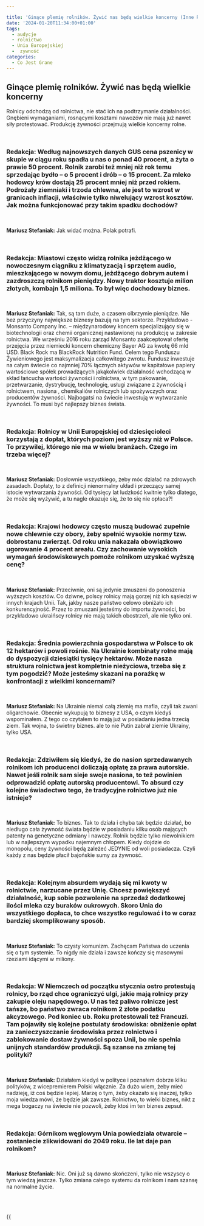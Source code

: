 ```yaml
---

title: 'Ginące plemię rolników. Żywić nas będą wielkie koncerny (Inne Radio, 20 sty 2024)'
date: '2024-01-20T11:34:00+01:00'
tags:
  - audycje
  - rolnictwo
  - Unia Europejskiej
  -  zywność
categories:
  - Co Jest Grane
---
```

## Ginące plemię rolników. Żywić nas będą wielkie koncerny

Rolnicy odchodzą od rolnictwa, nie stać ich na podtrzymanie działalności. Gnębieni wymaganiami, rosnącymi kosztami nawozów nie mają już nawet siły protestować. Produkcję żywności przejmują wielkie koncerny rolne.

<br>

### Redakcja: Według najnowszych danych GUS cena pszenicy w skupie w ciągu roku spadła u nas o ponad 40 procent, a żyta o prawie 50 procent. Rolnik zarobi też mniej niż rok temu sprzedając bydło – o 5 procent i drób – o 15 procent. Za mleko hodowcy krów dostają 25 procent mniej niż przed rokiem. Podrożały  ziemniaki i trzoda chlewna, ale jest to wzrost w granicach inflacji, właściwie tylko niwelujący wzrost kosztów. Jak można funkcjonować przy takim spadku dochodów?

<br>

**Mariusz Stefaniak:** Jak widać można. Polak potrafi.

<br>

### Redakcja: Miastowi często widzą rolnika jeżdżącego w nowoczesnym ciągniku z klimatyzacją i sprzętem audio, mieszkającego w nowym domu, jeżdżącego dobrym autem i zazdroszczą rolnikom pieniędzy.  Nowy traktor kosztuje milion złotych, kombajn 1,5 miliona. To był więc dochodowy biznes.

<br>

**Mariusz Stefaniak:** Tak, są tam duże, a czasem olbrzymie pieniądze. Nie bez przyczyny największe biznesy bazują na tym sektorze. Przykładowo - Monsanto Company Inc. – międzynarodowy koncern specjalizujący się w biotechnologii oraz chemii organicznej nastawionej na produkcję w zakresie rolnictwa. We wrześniu 2016 roku zarząd Monsanto zaakceptował ofertę przejęcia przez niemiecki koncern chemiczny Bayer AG za kwotę 66 mld USD. Black Rock ma BlackRock Nutrition Fund. Celem tego Funduszu Żywieniowego jest maksymalizacja całkowitego zwrotu. Fundusz inwestuje na całym świecie co najmniej 70% łącznych aktywów w kapitałowe papiery wartościowe spółek prowadzących jakąkolwiek działalność wchodzącą w skład łańcucha wartości żywności i rolnictwa, w tym pakowanie, przetwarzanie, dystrybucję, technologię, usługi związane z żywnością i rolnictwem, nasiona , chemikaliów rolniczych lub spożywczych oraz producentów żywności. Najbogatsi na świecie inwestują w wytwarzanie żywności. To musi być najlepszy biznes świata.

<br>

### Redakcja: Rolnicy w Unii Europejskiej od dziesięcioleci korzystają z dopłat, których poziom jest wyższy niż w Polsce. To przywilej, którego nie ma w wielu branżach. Czego im trzeba więcej?

<br>

**Mariusz Stefaniak:** Dosłownie wszystkiego, żeby móc działać na zdrowych zasadach. Dopłaty, to z definicji nienormalny układ i przeczący samej istocie wytwarzania żywności. Od tysięcy lat ludzkość kwitnie tylko dlatego, że może się wyżywić, a tu nagle okazuje się, że to się nie opłaca?!

<br>

### Redakcja: Krajowi hodowcy często muszą budować zupełnie nowe chlewnie czy obory, żeby spełnić wysokie normy tzw. dobrostanu zwierząt. Od roku unia nakazała obowiązkowo ugorowanie 4 procent areału. Czy zachowanie wysokich wymagań środowiskowych pomoże rolnikom uzyskać wyższą cenę?

<br>

**Mariusz Stefaniak:** Przeciwnie, oni są jedynie zmuszeni do ponoszenia wyższych kosztów. Co dziwne, polscy rolnicy mają gorzej niż ich sąsiedzi w innych krajach Unii. Tak, jakby nasze państwo celowo obniżało ich konkurencyjność. Przez to zmuszani jesteśmy do importu żywności, bo przykładowo ukraińscy rolnicy nie mają takich obostrzeń, ale nie tylko oni.

<br>

### Redakcja: Średnia powierzchnia gospodarstwa w Polsce to ok 12 hektarów i powoli rośnie. Na Ukrainie kombinaty rolne mają do dyspozycji dziesiątki tysięcy hektarów. Może nasza struktura rolnictwa jest kompletnie nieżyciowa, trzeba się z tym pogodzić? Może jesteśmy skazani na porażkę w konfrontacji z wielkimi koncernami?

<br>

**Mariusz Stefaniak:** Na Ukrainie niemal całą ziemię ma mafia, czyli tak zwani oligarchowie. Obecnie wykupują to biznesy z USA, o czym kiedyś wspominałem.  Z tego co czytałem to mają już w posiadaniu jedna trzecią ziem. Tak wojna, to świetny biznes. ale to nie Putin zabrał ziemie Ukrainy, tylko USA.

<br>

### Redakcja: Zdziwiłem się kiedyś, że do nasion sprzedawanych rolnikom ich producenci doliczają opłatę za prawa autorskie. Nawet jeśli rolnik sam sieje swoje nasiona, to też powinien odprowadzić opłatę autorską producentowi. To absurd czy kolejne świadectwo tego, że tradycyjne rolnictwo już nie istnieje?

<br>

**Mariusz Stefaniak:** To biznes. Tak to działa i chyba tak będzie działać, bo niedługo cała żywność świata będzie w posiadaniu kilku osób mających patenty na genetyczne odmiany i nawozy. Rolnik będzie tylko niewolnikiem lub w najlepszym wypadku najemnym chłopem.
Kiedy dojdzie do monopolu, ceny żywności będą zależeć JEDYNIE od woli posiadacza. Czyli każdy z nas będzie płacił bajońskie sumy za żywność.

<br>

### Redakcja: Kolejnym absurdem wydają się mi kwoty w rolnictwie, narzucane przez Unię. Chcesz powiększyć działalność, kup sobie pozwolenie na sprzedaż dodatkowej ilości mleka czy buraków cukrowych. Skoro Unia do wszystkiego dopłaca, to chce wszystko regulować i to w coraz bardziej skomplikowany sposób.

<br>

**Mariusz Stefaniak:** To czysty komunizm. Zachęcam Państwa do uczenia się o tym systemie. To nigdy nie działa i zawsze kończy się masowymi rzeziami idącymi w miliony. 

<br>

### Redakcja: W Niemczech od początku stycznia ostro protestują rolnicy, bo rząd chce ograniczyć ulgi, jakie mają rolnicy przy zakupie oleju napędowego. U nas też paliwo rolnicze jest tańsze, bo państwo zwraca rolnikom 2 złote podatku akcyzowego. Pod koniec ub. Roku protestowali też Francuzi. Tam pojawiły się kolejne postulaty środowiska: obniżenie opłat za zanieczyszczanie środowiska przez rolnictwo i zablokowanie dostaw żywności spoza Unii, bo nie spełnia unijnych standardów produkcji. Są szanse na zmianę tej polityki?
 
<br>

**Mariusz Stefaniak:** Działałem kiedyś w polityce i poznałem dobrze kilku polityków, z wicepremierem Polski włącznie. Za dużo wiem, żeby mieć nadzieję, iż coś będzie lepiej. Marzę o tym, żeby okazało się inaczej, tylko moja wiedza mówi, że będzie jak zawsze. Rolnictwo, to wielki biznes, nikt z mega bogaczy na świecie nie pozwoli, żeby ktoś im ten biznes zepsuł.

<br>

### Redakcja: Górnikom węglowym Unia powiedziała otwarcie – zostaniecie zlikwidowani do 2049 roku. Ile lat daje pan rolnikom?

<br>

**Mariusz Stefaniak:** Nic. Oni już są dawno skończeni, tylko nie wszyscy o tym wiedzą jeszcze. Tylko zmiana całego systemu da rolnikom i nam szansę na normalne życie.

<br>
<br>

{{<audio src="audio/CJG_50_2024_01_20.mp3" caption="Zapis audycji CJG, publikowanej na łamach Innego Radia Głuchołazy w dniu 20 stycznia 2024">}}
